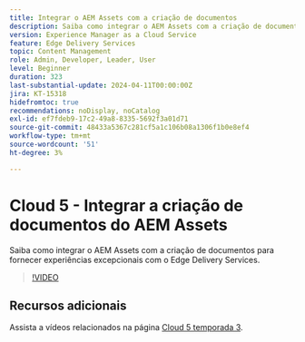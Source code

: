 ```yaml
---
title: Integrar o AEM Assets com a criação de documentos
description: Saiba como integrar o AEM Assets com a criação de documentos.
version: Experience Manager as a Cloud Service
feature: Edge Delivery Services
topic: Content Management
role: Admin, Developer, Leader, User
level: Beginner
duration: 323
last-substantial-update: 2024-04-11T00:00:00Z
jira: KT-15318
hidefromtoc: true
recommendations: noDisplay, noCatalog
exl-id: ef7fdeb9-17c2-49a8-8335-5692f3a01d71
source-git-commit: 48433a5367c281cf5a1c106b08a1306f1b0e8ef4
workflow-type: tm+mt
source-wordcount: '51'
ht-degree: 3%

---
```


# Cloud 5 - Integrar a criação de documentos do AEM Assets

Saiba como integrar o AEM Assets com a criação de documentos para fornecer experiências excepcionais com o Edge Delivery Services.

>[!VIDEO](https://video.tv.adobe.com/v/3448945/?quality=12&learn=on&captions=por_br)


## Recursos adicionais

Assista a vídeos relacionados na página [Cloud 5 temporada 3](../cloud5-season-3.md).
